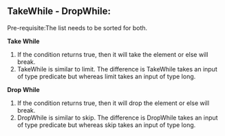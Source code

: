 TakeWhile - DropWhile:
----------------------
Pre-requisite:The list needs to be sorted for both.

**Take While**

1. If the condition returns true, then it will take the element or else will break.
2. TakeWhile is similar to limit. The difference is TakeWhile takes an input of type predicate but whereas limit takes
   an input of type long.

**Drop While**

1. If the condition returns true, then it will drop the element or else will break.
2. DropWhile is similar to skip. The difference is DropWhile takes an input of type predicate but whereas skip takes an
   input of type long.